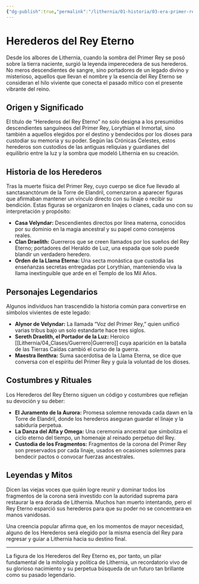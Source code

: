 ```yaml
---
{"dg-publish":true,"permalink":"/lithernia/01-historia/03-era-primer-rey/herederos-del-rey-eterno/","title":"Herederos del Rey Eterno","tags":["lithernia","facción","linaje"]}
---
```


# Herederos del Rey Eterno

Desde los albores de Lithernia, cuando la sombra del Primer Rey se posó sobre la tierra naciente, surgió la leyenda imperecedera de sus herederos. No meros descendientes de sangre, sino portadores de un legado divino y misterioso, aquellos que llevan el nombre y la esencia del Rey Eterno se consideran el hilo viviente que conecta el pasado mítico con el presente vibrante del reino.

## Origen y Significado

El título de “Herederos del Rey Eterno” no solo designa a los presumidos descendientes sanguíneos del Primer Rey, Lorythian el Inmortal, sino también a aquellos elegidos por el destino y bendecidos por los dioses para custodiar su memoria y su poder. Según las Crónicas Celestes, estos herederos son custodios de las antiguas reliquias y guardianes del equilibrio entre la luz y la sombra que modeló Lithernia en su creación.

## Historia de los Herederos

Tras la muerte física del Primer Rey, cuyo cuerpo se dice fue llevado al sanctasanctórum de la Torre de Elandril, comenzaron a aparecer figuras que afirmaban mantener un vínculo directo con su linaje o recibir su bendición. Estas figuras se organizaron en linajes o clanes, cada uno con su interpretación y propósito:

- **Casa Velyndar:** Descendientes directos por línea materna, conocidos por su dominio en la magia ancestral y su papel como consejeros reales.
- **Clan Draelith:** Guerreros que se creen llamados por los sueños del Rey Eterno; portadores del Heraldo de Luz, una espada que solo puede blandir un verdadero heredero.
- **Orden de la Llama Eterna:** Una secta monástica que custodia las enseñanzas secretas entregadas por Lorythian, manteniendo viva la llama inextinguible que arde en el Templo de los Mil Años.

## Personajes Legendarios

Algunos individuos han trascendido la historia común para convertirse en símbolos vivientes de este legado:

- **Alynor de Velyndar:** La llamada “Voz del Primer Rey,” quien unificó varias tribus bajo un solo estandarte hace tres siglos.
- **Sereth Draelith, el Portador de la Luz:** Heroico [[Lithernia/04_Clases/Guerrero\|Guerrero]] cuya aparición en la batalla de las Tierras Caídas cambió el curso de la guerra.
- **Maestra Ilenthra:** Suma sacerdotisa de la Llama Eterna, se dice que conversa con el espíritu del Primer Rey y guía la voluntad de los dioses.

## Costumbres y Rituales

Los Herederos del Rey Eterno siguen un código y costumbres que reflejan su devoción y su deber:

- **El Juramento de la Aurora:** Promesa solemne renovada cada dawn en la Torre de Elandril, donde los herederos aseguran guardar el linaje y la sabiduría perpetua.
- **La Danza del Alfa y Omega:** Una ceremonia ancestral que simboliza el ciclo eterno del tiempo, un homenaje al reinado perpetuo del Rey.
- **Custodia de los Fragmentos:** Fragmentos de la corona del Primer Rey son preservados por cada linaje, usados en ocasiones solemnes para bendecir pactos o convocar fuerzas ancestrales.

## Leyendas y Mitos

Dicen las viejas voces que quién logre reunir y dominar todos los fragmentos de la corona será investido con la autoridad suprema para restaurar la era dorada de Lithernia. Muchos han muerto intentando, pero el Rey Eterno esparció sus herederos para que su poder no se concentrara en manos vanidosas.

Una creencia popular afirma que, en los momentos de mayor necesidad, alguno de los Herederos será elegido por la misma esencia del Rey para regresar y guiar a Lithernia hacia su destino final.

---

La figura de los Herederos del Rey Eterno es, por tanto, un pilar fundamental de la mitología y política de Lithernia, un recordatorio vivo de su glorioso nacimiento y su perpetua búsqueda de un futuro tan brillante como su pasado legendario.